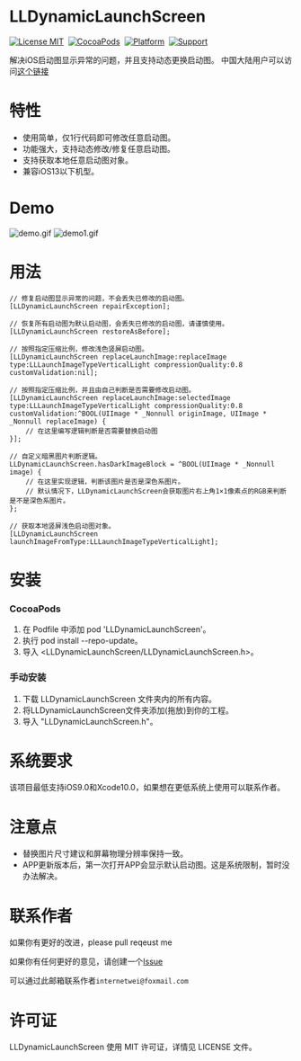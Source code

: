 LLDynamicLaunchScreen
==============
[![License MIT](https://img.shields.io/badge/license-MIT-green.svg?style=flat)](https://github.com/internetWei/llDark/blob/master/LICENSE)&nbsp; [![CocoaPods](https://img.shields.io/badge/pod-0.1.5-blue)](http://cocoapods.org/pods/LLDark)&nbsp; [![Platform](https://img.shields.io/badge/platform-ios-lightgrey)](https://www.apple.com/nl/ios)&nbsp; [![Support](https://img.shields.io/badge/support-iOS%209%2B-blue)](https://www.apple.com/nl/ios)

解决iOS启动图显示异常的问题，并且支持动态更换启动图。
中国大陆用户可以访问[这个链接](https://gitee.com/internetWei/lldynamic-launch-screen)

特性
==============
- 使用简单，仅1行代码即可修改任意启动图。
- 功能强大，支持动态修改/修复任意启动图。
- 支持获取本地任意启动图对象。
- 兼容iOS13以下机型。

Demo
==============
![demo.gif](https://gitee.com/internetWei/lldynamic-launch-screen/raw/master/Demo/Resources/demo.gif)  ![demo1.gif](https://gitee.com/internetWei/lldynamic-launch-screen/raw/master/Demo/Resources/demo1.gif)

用法
==============
```objc
// 修复启动图显示异常的问题，不会丢失已修改的启动图。
[LLDynamicLaunchScreen repairException];

// 恢复所有启动图为默认启动图，会丢失已修改的启动图，请谨慎使用。
[LLDynamicLaunchScreen restoreAsBefore];

// 按照指定压缩比例，修改浅色竖屏启动图。
[LLDynamicLaunchScreen replaceLaunchImage:replaceImage type:LLLaunchImageTypeVerticalLight compressionQuality:0.8 customValidation:nil];

// 按照指定压缩比例，并且由自己判断是否需要修改启动图。
[LLDynamicLaunchScreen replaceLaunchImage:selectedImage type:LLLaunchImageTypeVerticalLight compressionQuality:0.8 customValidation:^BOOL(UIImage * _Nonnull originImage, UIImage * _Nonnull replaceImage) {
    // 在这里编写逻辑判断是否需要替换启动图
}];

// 自定义暗黑图片判断逻辑。
LLDynamicLaunchScreen.hasDarkImageBlock = ^BOOL(UIImage * _Nonnull image) {
    // 在这里实现逻辑，判断该图片是否是深色系图片。
    // 默认情况下，LLDynamicLaunchScreen会获取图片右上角1×1像素点的RGB来判断是不是深色系图片。
};

// 获取本地竖屏浅色启动图对象。
[LLDynamicLaunchScreen launchImageFromType:LLLaunchImageTypeVerticalLight];
```

安装
==============
### CocoaPods
1. 在 Podfile 中添加 pod 'LLDynamicLaunchScreen'。
2. 执行 pod install --repo-update。
3. 导入 <LLDynamicLaunchScreen/LLDynamicLaunchScreen.h>。

### 手动安装
1. 下载 LLDynamicLaunchScreen 文件夹内的所有内容。
2. 将LLDynamicLaunchScreen文件夹添加(拖放)到你的工程。
3. 导入 "LLDynamicLaunchScreen.h"。

系统要求
==============
该项目最低支持iOS9.0和Xcode10.0，如果想在更低系统上使用可以联系作者。

注意点
==============
* 替换图片尺寸建议和屏幕物理分辨率保持一致。
* APP更新版本后，第一次打开APP会显示默认启动图。这是系统限制，暂时没办法解决。

联系作者
==============
如果你有更好的改进，please pull reqeust me

如果你有任何更好的意见，请创建一个[Issue](https://github.com/internetWei/LLDynamicLaunchScreen/issues)

可以通过此邮箱联系作者`internetwei@foxmail.com`

许可证
==============
LLDynamicLaunchScreen 使用 MIT 许可证，详情见 LICENSE 文件。
